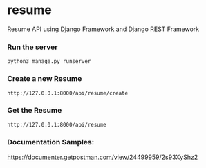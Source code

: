 # resume
Resume API using Django Framework and Django REST Framework

### Run the server
```
python3 manage.py runserver
```

### Create a new Resume
```
http://127.0.0.1:8000/api/resume/create
```

### Get the Resume
```
http://127.0.0.1:8000/api/resume
```

### Documentation Samples:
https://documenter.getpostman.com/view/24499959/2s93XyShz2




